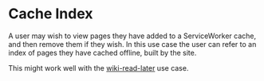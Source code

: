 # Cache Index

A user may wish to view pages they have added to a ServiceWorker cache, and then remove them if they wish. In this use case the user can refer to an index of pages they have cached offline, built by the site.

This might work well with the [wiki-read-later](/examples/wiki-read-later) use case.